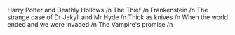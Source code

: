 Harry Potter and Deathly Hollows /n
The Thief /n
Frankenstein /n
The strange case of Dr Jekyll and Mr Hyde /n
Thick as knives /n
When the world ended and we were invaded /n
The Vampire's promise /n